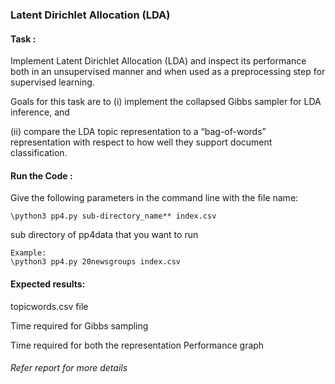 ### Latent Dirichlet Allocation (LDA)

#### Task :
Implement  Latent  Dirichlet  Allocation  (LDA)  and  inspect  its performance both in an unsupervised manner and when used as a preprocessing step for supervised learning.

Goals for this task are to
(i) implement the collapsed Gibbs sampler for LDA inference, and

(ii) compare the LDA topic representation to a “bag-of-words” representation with respect to how well they support document classification.

#### Run the Code :
Give the following parameters in the command line with the file name:
```
\python3 pp4.py sub-directory_name** index.csv
```
sub directory of pp4data that you want to run

```
Example:
\python3 pp4.py 20newsgroups index.csv
```
#### Expected results:

topicwords.csv file

Time required for Gibbs sampling

Time required for both the representation
Performance graph

###### Refer report for more details
